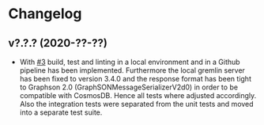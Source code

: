 # Changelog

## v?.?.? (2020-??-??)

- With [#3](https://github.com/supplyon/go-gremlin-cosmos/issues/3) build, test and linting in a local environment and in a Github pipeline has been implemented. Furthermore the local gremlin server has been fixed to version 3.4.0 and the response format has been tight to Graphson 2.0 (GraphSONMessageSerializerV2d0) in order to be compatible with CosmosDB. Hence all tests where adjusted accordingly. Also the integration tests were separated from the unit tests and moved into a separate test suite.
